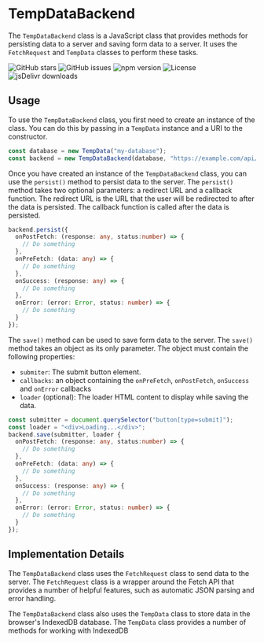 # TempDataBackend

The `TempDataBackend` class is a JavaScript class that provides methods for persisting data to a server and saving form data to a server. It uses the `FetchRequest` and `TempData` classes to perform these tasks.

![GitHub stars](https://img.shields.io/github/stars/Nelsallg/easylibs?style=social)
![GitHub issues](https://img.shields.io/github/issues/Nelsallg/easylibs)
![npm version](https://img.shields.io/npm/v/@easylibs/tempdata-backend.svg?style=flat)
![License](https://img.shields.io/badge/license-MIT-blue.svg)
![jsDelivr downloads](https://img.shields.io/jsdelivr/npm/hm/@easylibs/tempdata-backend)

## Usage

To use the `TempDataBackend` class, you first need to create an instance of the class. You can do this by passing in a `TempData` instance and a URI to the constructor.

```typescript
const database = new TempData("my-database");
const backend = new TempDataBackend(database, "https://example.com/api/data");
```

Once you have created an instance of the `TempDataBackend` class, you can use the `persist()` method to persist data to the server. The `persist()` method takes two optional parameters: a redirect URL and a callback function. The redirect URL is the URL that the user will be redirected to after the data is persisted. The callback function is called after the data is persisted.

```typescript
backend.persist({
  onPostFetch: (response: any, status:number) => {
    // Do something
  },
  onPreFetch: (data: any) => {
    // Do something
  },
  onSuccess: (response: any) => {
    // Do something
  },
  onError: (error: Error, status: number) => {
    // Do something
  }
});
```

The `save()` method can be used to save form data to the server. The `save()` method takes an object as its only parameter. The object must contain the following properties:

* `submiter`: The submit button element.
* `callbacks`: an object containing the `onPreFetch`, `onPostFetch`, `onSuccess` and `onError` callbacks
* `loader` (optional): The loader HTML content to display while saving the data.

```typescript
const submitter = document.querySelector("button[type=submit]");
const loader = "<div>Loading...</div>";
backend.save(submitter, loader {
  onPostFetch: (response: any, status:number) => {
    // Do something
  },
  onPreFetch: (data: any) => {
    // Do something
  },
  onSuccess: (response: any) => {
    // Do something
  },
  onError: (error: Error, status: number) => {
    // Do something
  }
});
```

## Implementation Details

The `TempDataBackend` class uses the `FetchRequest` class to send data to the server. The `FetchRequest` class is a wrapper around the Fetch API that provides a number of helpful features, such as automatic JSON parsing and error handling.

The `TempDataBackend` class also uses the `TempData` class to store data in the browser's IndexedDB database. The `TempData` class provides a number of methods for working with IndexedDB
